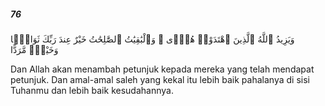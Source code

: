 ##### 76

<span class="ayah">وَيَزِيدُ ٱللَّهُ ٱلَّذِينَ ٱهْتَدَوْا۟ هُدًۭى ۗ وَٱلْبَٰقِيَٰتُ ٱلصَّٰلِحَٰتُ خَيْرٌ عِندَ رَبِّكَ ثَوَابًۭا وَخَيْرٌۭ مَّرَدًّا</span>

<span class="ayah_translation">Dan Allah akan menambah petunjuk kepada mereka yang telah mendapat petunjuk. Dan amal-amal saleh yang kekal itu lebih baik pahalanya di sisi Tuhanmu dan lebih baik kesudahannya.</span>
